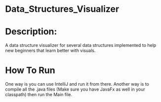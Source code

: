 # Data_Structures_Visualizer

# Description:
A data structure visualizer for several data structures implemented to help new beginners that learn better with visuals.

# How To Run
One way is you can use IntelliJ and run it from there.
Another way is to compile all the .java files (Make sure you have JavaFx as well in your classpath) then run the Main file. 
